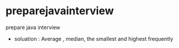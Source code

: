 # preparejavainterview
prepare java interview
- soluation : Average , median, the smallest and highest frequently 

